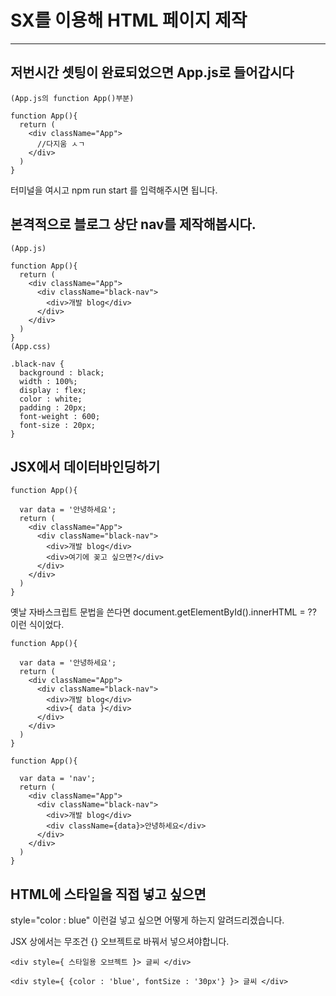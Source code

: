 # SX를 이용해 HTML 페이지 제작

---

## 저번시간 셋팅이 완료되었으면 App.js로 들어갑시다

```
(App.js의 function App()부분)

function App(){
  return (
    <div className="App">
      //다지움 ㅅㄱ
    </div>
  )
} 
```

터미널을 여시고 npm run start 를 입력해주시면 됩니다. 

 

## 본격적으로 블로그 상단 nav를 제작해봅시다.

```react
(App.js)

function App(){
  return (
    <div className="App">
      <div className="black-nav">
        <div>개발 blog</div>
      </div>
    </div>
  )
}
(App.css)

.black-nav {
  background : black;
  width : 100%;
  display : flex;
  color : white;
  padding : 20px;
  font-weight : 600;
  font-size : 20px;
}
```

## **JSX에서 데이터바인딩하기** 

```react
function App(){

  var data = '안녕하세요';
  return (
    <div className="App">
      <div className="black-nav">
        <div>개발 blog</div>
        <div>여기에 꽂고 싶으면?</div>
      </div>
    </div>
  )
}
```

 

옛날 자바스크립트 문법을 쓴다면 document.getElementById().innerHTML = ?? 이런 식이었다.

```react
function App(){

  var data = '안녕하세요';
  return (
    <div className="App">
      <div className="black-nav">
        <div>개발 blog</div>
        <div>{ data }</div>
      </div>
    </div>
  )
}
```



```react
function App(){

  var data = 'nav';
  return (
    <div className="App">
      <div className="black-nav">
        <div>개발 blog</div>
        <div className={data}>안녕하세요</div>
      </div>
    </div>
  )
}
```



## **HTML에 스타일을 직접 넣고 싶으면** 

style="color : blue" 이런걸 넣고 싶으면 어떻게 하는지 알려드리겠습니다. 

JSX 상에서는 무조건 {} 오브젝트로 바꿔서 넣으셔야합니다. 

```react
<div style={ 스타일용 오브젝트 }> 글씨 </div>
```



```react
<div style={ {color : 'blue', fontSize : '30px'} }> 글씨 </div>
```

